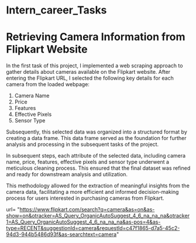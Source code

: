 # Intern_career_Tasks
# Retrieving Camera Information from Flipkart Website

In the first task of this project, I implemented a web scraping approach to gather details about cameras available on the Flipkart website. After entering the Flipkart URL, I selected the following key details for each camera from the loaded webpage:

1. Camera Name
2. Price
3. Features
4. Effective Pixels
5. Sensor Type

Subsequently, this selected data was organized into a structured format by creating a data frame. This data frame served as the foundation for further analysis and processing in the subsequent tasks of the project.

In subsequent steps, each attribute of the selected data, including camera name, price, features, effective pixels and sensor type underwent a meticulous cleaning process. This ensured that the final dataset was refined and ready for downstream analysis and utilization.

This methodology allowed for the extraction of meaningful insights from the camera data, facilitating a more efficient and informed decision-making process for users interested in purchasing cameras from Flipkart.

url= "https://www.flipkart.com/search?q=camera&as=on&as-show=on&otracker=AS_Query_OrganicAutoSuggest_4_6_na_na_na&otracker1=AS_Query_OrganicAutoSuggest_4_6_na_na_na&as-pos=4&as-type=RECENT&suggestionId=camera&requestId=c47f1865-d7a5-45c2-94d3-944b5486d93f&as-searchtext=camera"
